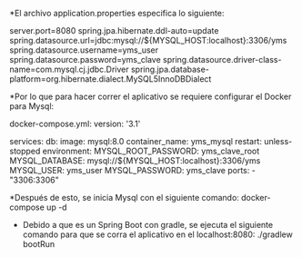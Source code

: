 *El archivo application.properties especifica lo siguiente:

server.port=8080
spring.jpa.hibernate.ddl-auto=update
spring.datasource.url=jdbc:mysql://${MYSQL_HOST:localhost}:3306/yms
spring.datasource.username=yms_user
spring.datasource.password=yms_clave
spring.datasource.driver-class-name=com.mysql.cj.jdbc.Driver
spring.jpa.database-platform=org.hibernate.dialect.MySQL5InnoDBDialect

*Por lo que para hacer correr el aplicativo se requiere configurar el Docker para Mysql:

docker-compose.yml:
version: '3.1'

services:
  db:
    image: mysql:8.0
    container_name: yms_mysql
    restart: unless-stopped
    environment:
      MYSQL_ROOT_PASSWORD: yms_clave_root
      MYSQL_DATABASE: mysql://${MYSQL_HOST:localhost}:3306/yms
      MYSQL_USER: yms_user
      MYSQL_PASSWORD: yms_clave
    ports:
      - "3306:3306"

*Después de esto, se inicia Mysql con el siguiente comando:
docker-compose up -d

* Debido a que es un Spring Boot con gradle, se ejecuta el siguiente comando para que se corra el aplicativo en el localhost:8080:
./gradlew bootRun

